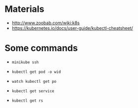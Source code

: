 # Materials

* http://www.zoobab.com/wiki:k8s
* https://kubernetes.io/docs/user-guide/kubectl-cheatsheet/

# Some commands

* `minikube ssh`
* `kubectl get pod -o wid`
* `watch kubectl get po`

* `kubectl get service`
* `kubectl get rs`